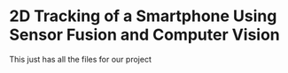 # 2D Tracking of a Smartphone Using Sensor Fusion and Computer Vision

This just has all the files for our project 
